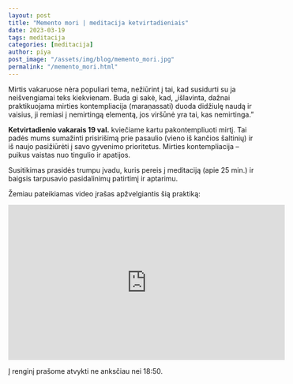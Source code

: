 ```yaml
---
layout: post
title: "Memento mori | meditacija ketvirtadieniais"
date: 2023-03-19
tags: meditacija
categories: [meditacija]
author: piya
post_image: "/assets/img/blog/memento_mori.jpg"
permalink: "/memento_mori.html"
---
```

Mirtis vakaruose nėra populiari tema, nežiūrint į tai, kad susidurti su ja neišvengiamai teks kiekvienam. Buda gi sakė, kad, „išlavinta, dažnai praktikuojama mirties kontempliacija (maraṇassati) duoda didžiulę naudą ir vaisius, ji remiasi į nemirtingą elementą, jos viršūnė yra tai, kas nemirtinga.”

__Ketvirtadienio vakarais 19 val.__ kviečiame kartu pakontempliuoti mirtį. Tai padės mums sumažinti prisirišimą prie pasaulio (vieno iš kančios šaltinių) ir iš naujo pasižiūrėti į savo gyvenimo prioritetus. Mirties kontempliacija – puikus vaistas nuo tingulio ir apatijos.

Susitikimas prasidės trumpu įvadu, kuris pereis į meditaciją (apie 25 min.) ir baigsis tarpusavio pasidalinimų patirtimį ir aptarimu. 


Žemiau pateikiamas video įrašas apžvelgiantis šią praktiką: 

<iframe width="560" height="315" src="https://www.youtube.com/embed/TGCQFyMZ6iE" title="YouTube video player" frameborder="0" allow="accelerometer; autoplay; clipboard-write; encrypted-media; gyroscope; picture-in-picture; web-share" allowfullscreen></iframe>

Į renginį prašome atvykti ne anksčiau nei 18:50.










